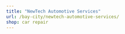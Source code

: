 ```yaml
---
title: "NewTech Automotive Services"
url: /bay-city/newtech-automotive-services/
shop: car repair
---
```

